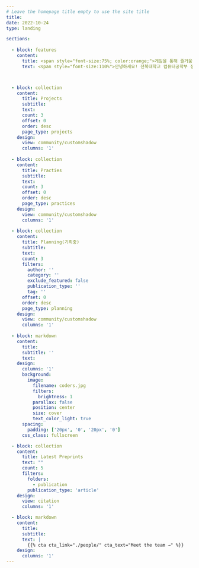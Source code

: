 ```yaml
---
# Leave the homepage title empty to use the site title
title:
date: 2022-10-24
type: landing

sections:
      
  - block: features
    content:
      title: <span style="font-size:75%; color:orange;">게임을 통해 즐거움을 창조하고 싶은 개발자입니다! </span>
      text: <span style="font-size:110%">안녕하세요! 전북대학교 컴퓨터공학부 장동하입니다. <br>게임 개발에 열정을 가지고 있으며, Unity를 활용한 프로젝트 경험이 있습니다.</span>



  - block: collection
    content:
      title: Projects
      subtitle:
      text:
      count: 3
      offset: 0
      order: desc
      page_type: projects
    design:
      view: community/customshadow
      columns: '1'
    
  - block: collection
    content:
      title: Practies
      subtitle:
      text:
      count: 3
      offset: 0
      order: desc
      page_type: practices
    design:
      view: community/customshadow
      columns: '1'
  
  - block: collection
    content:
      title: Planning(기획중)
      subtitle:
      text:
      count: 3
      filters:
        author: ''
        category: ''
        exclude_featured: false
        publication_type: ''
        tag: ''
      offset: 0
      order: desc
      page_type: planning
    design:
      view: community/customshadow
      columns: '1'
  
  - block: markdown
    content:
      title:
      subtitle: ''
      text:
    design:
      columns: '1'
      background:
        image: 
          filename: coders.jpg
          filters:
            brightness: 1
          parallax: false
          position: center
          size: cover
          text_color_light: true
      spacing:
        padding: ['20px', '0', '20px', '0']
      css_class: fullscreen

  - block: collection
    content:
      title: Latest Preprints
      text: ""
      count: 5
      filters:
        folders:
          - publication
        publication_type: 'article'
    design:
      view: citation
      columns: '1'

  - block: markdown
    content:
      title:
      subtitle:
      text: |
        {{% cta cta_link="./people/" cta_text="Meet the team →" %}}
    design:
      columns: '1'
---
```

